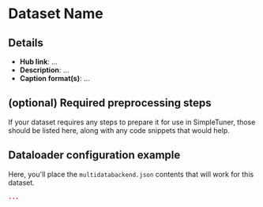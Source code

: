 # Dataset Name

## Details

- **Hub link**: ...
- **Description**: ...
- **Caption format(s)**: ...

## (optional) Required preprocessing steps

If your dataset requires any steps to prepare it for use in SimpleTuner, those should be listed here, along with any code snippets that would help.

## Dataloader configuration example

Here, you'll place the `multidatabackend.json` contents that will work for this dataset.

```json
...
```
